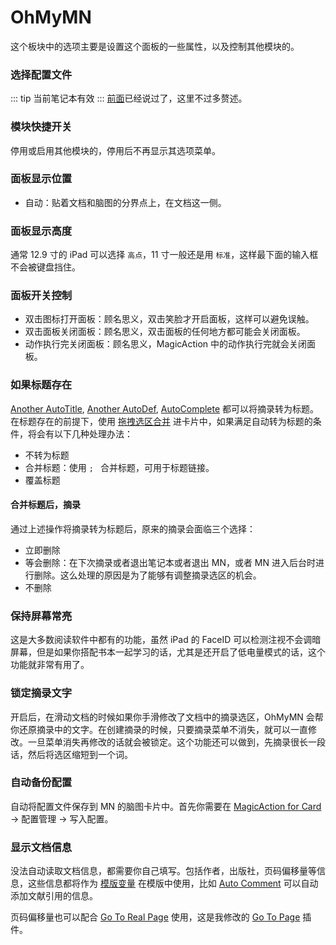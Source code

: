# OhMyMN
这个板块中的选项主要是设置这个面板的一些属性，以及控制其他模块的。

### 选择配置文件
::: tip
当前笔记本有效
:::
[前面](../fundation/profile.md)已经说过了，这里不过多赘述。
### 模块快捷开关
停用或启用其他模块的，停用后不再显示其选项菜单。
### 面板显示位置
- 自动：贴着文档和脑图的分界点上，在文档这一侧。
### 面板显示高度
通常 12.9 寸的 iPad 可以选择 `高点`，11 寸一般还是用 `标准`，这样最下面的输入框不会被键盘挡住。

### 面板开关控制
- 双击图标打开面板：顾名思义，双击笑脸才开启面板，这样可以避免误触。
- 双击面板关闭面板：顾名思义，双击面板的任何地方都可能会关闭面板。
- 动作执行完关闭面板：顾名思义，MagicAction 中的动作执行完就会关闭面板。

### 如果标题存在
[Another AutoTitle](./anotherautotitle.md), [Another AutoDef](./anotherautodef.md), [AutoComplete](./autocomplete.md) 都可以将摘录转为标题。在标题存在的前提下，使用 [拖拽选区合并](../fundation/tips.md#拖拽合并) 进卡片中，如果满足自动转为标题的条件，将会有以下几种处理办法：
- 不转为标题
- 合并标题：使用 `; ` 合并标题，可用于标题链接。
- 覆盖标题
#### 合并标题后，摘录
通过上述操作将摘录转为标题后，原来的摘录会面临三个选择：
- 立即删除
- 等会删除：在下次摘录或者退出笔记本或者退出 MN，或者 MN 进入后台时进行删除。这么处理的原因是为了能够有调整摘录选区的机会。
- 不删除

### 保持屏幕常亮
这是大多数阅读软件中都有的功能，虽然 iPad 的 FaceID 可以检测注视不会调暗屏幕，但是如果你搭配书本一起学习的话，尤其是还开启了低电量模式的话，这个功能就非常有用了。

### 锁定摘录文字
开启后，在滑动文档的时候如果你手滑修改了文档中的摘录选区，OhMyMN 会帮你还原摘录中的文字。在创建摘录的时候，只要摘录菜单不消失，就可以一直修改。一旦菜单消失再修改的话就会被锁定。这个功能还可以做到，先摘录很长一段话，然后将选区缩短到一个词。

### 自动备份配置
自动将配置文件保存到 MN 的脑图卡片中。首先你需要在 [MagicAction for Card](../modules/magicaction4card.md) -> 配置管理 -> 写入配置。

### 显示文档信息
没法自动读取文档信息，都需要你自己填写。包括作者，出版社，页码偏移量等信息，这些信息都将作为 [模版变量](../advance/vars.md) 在模版中使用，比如 [Auto Comment](../modules/autocomment.md) 可以自动添加文献引用的信息。

页码偏移量也可以配合 [Go To Real Page](https://github.com) 使用，这是我修改的 [Go To Page](https://github.com) 插件。